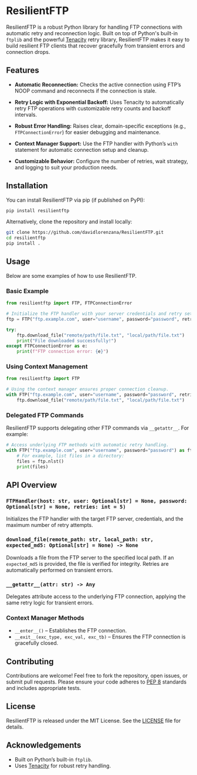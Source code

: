 # ResilientFTP

ResilientFTP is a robust Python library for handling FTP connections with automatic retry and reconnection logic. Built on top of Python's built-in `ftplib` and the powerful [Tenacity](https://tenacity.readthedocs.io/) retry library, ResilientFTP makes it easy to build resilient FTP clients that recover gracefully from transient errors and connection drops.

## Features

- **Automatic Reconnection:**
  Checks the active connection using FTP’s NOOP command and reconnects if the connection is stale.

- **Retry Logic with Exponential Backoff:**
  Uses Tenacity to automatically retry FTP operations with customizable retry counts and backoff intervals.

- **Robust Error Handling:**
  Raises clear, domain-specific exceptions (e.g., `FTPConnectionError`) for easier debugging and maintenance.

- **Context Manager Support:**
  Use the FTP handler with Python’s `with` statement for automatic connection setup and cleanup.

- **Customizable Behavior:**
  Configure the number of retries, wait strategy, and logging to suit your production needs.

## Installation

You can install ResilientFTP via pip (if published on PyPI):

```bash
pip install resilientftp
```

Alternatively, clone the repository and install locally:

```bash
git clone https://github.com/davidlorenzana/ResilientFTP.git
cd resilientftp
pip install .
```

## Usage

Below are some examples of how to use ResilientFTP.

### Basic Example

```python
from resilientftp import FTP, FTPConnectionError

# Initialize the FTP handler with your server credentials and retry settings.
ftp = FTP("ftp.example.com", user="username", password="password", retries=5)

try:
    ftp.download_file("remote/path/file.txt", "local/path/file.txt")
    print("File downloaded successfully!")
except FTPConnectionError as e:
    print(f"FTP connection error: {e}")
```

### Using Context Management

```python
from resilientftp import FTP

# Using the context manager ensures proper connection cleanup.
with FTP("ftp.example.com", user="username", password="password", retries=5) as ftp:
    ftp.download_file("remote/path/file.txt", "local/path/file.txt")
```

### Delegated FTP Commands

ResilientFTP supports delegating other FTP commands via `__getattr__`. For example:

```python
# Access underlying FTP methods with automatic retry handling.
with FTP("ftp.example.com", user="username", password="password") as ftp:
    # For example, list files in a directory:
    files = ftp.nlst()
    print(files)
```

## API Overview

### `FTPHandler(host: str, user: Optional[str] = None, password: Optional[str] = None, retries: int = 5)`

Initializes the FTP handler with the target FTP server, credentials, and the maximum number of retry attempts.

### `download_file(remote_path: str, local_path: str, expected_md5: Optional[str] = None) -> None`

Downloads a file from the FTP server to the specified local path. If an `expected_md5` is provided, the file is verified for integrity. Retries are automatically performed on transient errors.

### `__getattr__(attr: str) -> Any`

Delegates attribute access to the underlying FTP connection, applying the same retry logic for transient errors.

### Context Manager Methods

- `__enter__()` – Establishes the FTP connection.
- `__exit__(exc_type, exc_val, exc_tb)` – Ensures the FTP connection is gracefully closed.

## Contributing

Contributions are welcome! Feel free to fork the repository, open issues, or submit pull requests. Please ensure your code adheres to [PEP 8](https://www.python.org/dev/peps/pep-0008/) standards and includes appropriate tests.

## License

ResilientFTP is released under the MIT License. See the [LICENSE](LICENSE) file for details.

## Acknowledgements

- Built on Python’s built-in `ftplib`.
- Uses [Tenacity](https://tenacity.readthedocs.io/) for robust retry handling.
